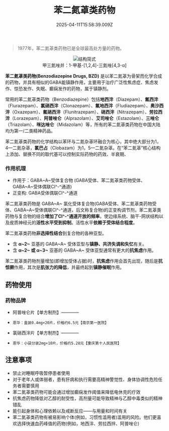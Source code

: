 ﻿---
title: 苯二氮䓬类药物
description: 
published: true
date: 2025-04-11T15:58:39.009Z
tags: 
editor: markdown
dateCreated: 2025-04-12T10:05:12.112Z
---

> 1977年，苯二氮䓬类药物已是全球最高处方量的药物。

<center>
<img style="width: 30%vw; text-align: center;" src="/odwiki-bzd.svg" alt="结构简式">
<figcaption>甲三氮唑并：1-甲基-[1,2,4]-三氮唑[4,3-α]</figcaption>
</center>

**苯二氮䓬类药物(Benzodiazepine Drugs, BZD)** 是以苯二氮䓬为骨架而化学合成的药物，并具有相似的GABA能镇静作用，主要用于治疗广泛性焦虑症、焦虑发作、惊恐发作、失眠、癫痫发作的药物，属于镇静剂。

常用的苯二氮䓬类药物（Benzodiazepine）包括**地西泮**（Diazepam）、**氟西泮**（Flurazepam）、**氯硝西泮**（Clonazepam）、**氟地西泮**（Fludiazepam）、**奥沙西泮**（Oxazepam）、**氟硝西泮**（Flunitrazepam）、**硝西泮**（Nitrazepam）、**劳拉西泮**（Lorazepam）、**阿普唑仑**（Alprazolam）、**艾司唑仑**（Estazolam）、**三唑仑**（Triazolam）、**咪达唑仑**（Midazolam）等，所有的苯二氮䓬类药物在中国大陆均为第一/二类精神药品。

苯二氮䓬类药物的化学结构以苯环与二氮杂䓬环融合为核心，其中绝大部分为1，4—二氮杂䓬，**氯巴占**（Clobazam）为1，5—二氮杂䓬。在“苯二氮䓬”核心结构上添加、替换不同的取代基可以控制实际药物的药效、半衰期、

### 作用机理

- 作用于：GABA~A~受体复合物 (GABA受体、苯二氮䓬类药物受体、GABA~A~受体偶联Cl^-^通道)
- 正变构: GABA受体偶联Cl^-^通道

苯二氮䓬类药物是 GABA~A~ 氯化受体复合物(GABA受体、苯二氮䓬类药物受体、GABA~A~受体偶联Cl^-^通道，后文称复合物)的正变构调节剂，苯二氮䓬类药物与复合物的结合**增加了Cl^-^通道开放的频率**，使边缘系统、脑干-网状结构以及皮质神经元的**活性水平受到抑制**。活性水平**依赖于受体结合程度**。

苯二氮䓬类药物**非选择性结合**到复合物的各种亚型。

- 含 **α~2~** 亚基的 GABA~A~ 受体亚型与**镇静、共济失调和失忆**有关。
- 含 **α~2~ 或 α~3~** 亚基的 GABA~A~ 受体亚型通常有更大的**抗焦虑**作用。

苯二氮䓬类药物剂量增加(即增加受体占据)时，**抗焦虑**作用会首先出现，随后是**抗惊厥**作用，其次是**肌张力的降低**，并最终起到**镇静催眠**作用。
## 药物使用
### 药物品牌
- 阿普唑仑片【单方制剂】————
-     恩华：盒装0.4mg×20片，价格约6.5元【南京第一医院】
- 氯硝西泮片【单方制剂】————
-     恩华：小袋分装2mg×10片，价格约5.28元【重庆第十人民医院】

## 注意事项
- 禁止对睡眠呼吸暂停患者使用
- 对于老年人或体弱者，患有肝病和执行需要高精神警觉性、身体协调性危险任务者需要慎用
- 苯二氮䓬类药物可能会通过增加癫痫发作阈值来降低电休克的疗效
- 抗焦虑药物降低对乙醇的耐受性，高剂量可能导致精神与乙醇中毒类似的精神错乱
- 能引起身体和心理依赖以及戒断反应——与用量和时间有关
- 苯二氮䓬类药物有被易影响个体(例如，习惯性滥用者)滥用的风险。他们更喜欢选择快速血药峰值的药物(例如，地西泮、劳拉西拌、阿普唑仑)

